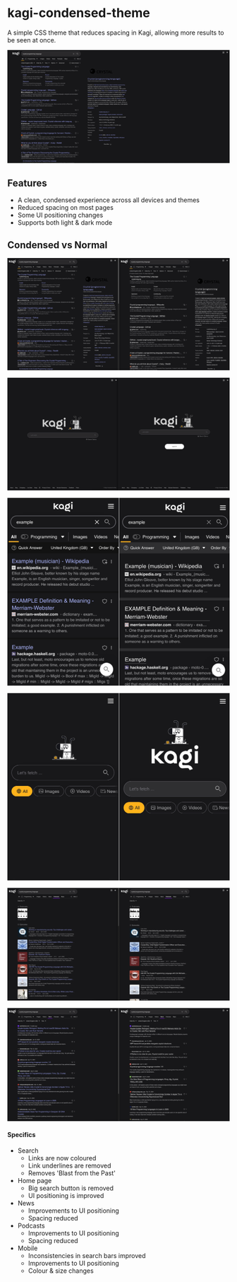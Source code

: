 # kagi-condensed-theme
A simple CSS theme that reduces spacing in Kagi, allowing more results to be seen at once.

![Example results with Kagi Condensed theme](/assets/results.png)

## Features
- A clean, condensed experience across all devices and themes
- Reduced spacing on most pages
- Some UI positioning changes
- Supports both light & dark mode

## Condensed vs Normal
![Comparison of results](/assets/results_compared.png)

![Comparison of home](/assets/home_compared.png)

![Comparison of results on mobile](/assets/mobile_search_compared.png)

![Comparison of home on mobile](/assets/mobile_home_compared.png)

![Comparison of podcasts](/assets/podcasts_compared.png)

![Comparison of news](/assets/news_compared.png)

#### Specifics
- Search
    - Links are now coloured
    - Link underlines are removed
    - Removes 'Blast from the Past'
- Home page
    - Big search button is removed
    - UI positioning is improved
- News
    - Improvements to UI positioning
    - Spacing reduced
- Podcasts
    - Improvements to UI positioning
    - Spacing reduced
- Mobile
    - Inconsistencies in search bars improved
    - Improvements to UI positioning
    - Colour & size changes
